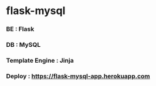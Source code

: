 # flask-mysql
### BE : Flask
### DB : MySQL
### Template Engine : Jinja
### Deploy : https://flask-mysql-app.herokuapp.com
